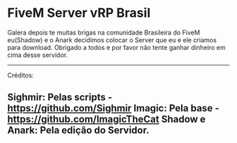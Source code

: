 # FiveM Server vRP Brasil
Galera depois te muitas brigas na comunidade Brasileira do FiveM eu(Shadow) e o Anark decidimos colocar o Server que eu e ele criamos para download.
Obrigado a todos e por favor não tente ganhar dinheiro em cima desse servidor.

---------------------------------------------------------------------------------------------------------------------------------------
Créditos:

Sighmir: Pelas scripts - https://github.com/Sighmir
Imagic: Pela base - https://github.com/ImagicTheCat
Shadow e Anark: Pela edição do Servidor.
----------------------------------------------------------------------------------------------------------------------------------------
